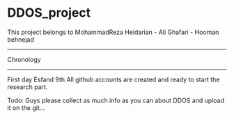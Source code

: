 DDOS_project
============

This project belongs to MohammadReza Heidarian - Ali Ghafari - Hooman behnejad


**************
Chronology
**************
First day Esfand 9th
All github accounts are created and ready to start the research part.




Todo:
Guys please collect as much info as you can about DDOS and upload it on the git...
